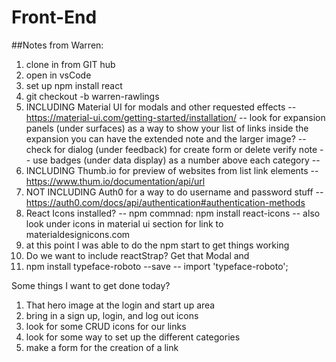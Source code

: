 # Front-End

##Notes from Warren: 
1. clone in from GIT hub
2. open in vsCode
3. set up npm install react
4. git checkout -b warren-rawlings
5. INCLUDING Material UI for modals and other requested effects
-- https://material-ui.com/getting-started/installation/
-- look for expansion panels (under surfaces) as a way to show your list of links
inside the expansion you can have the extended note and the larger image?
-- check for dialog (under feedback) for create form or delete verify note
-- use badges (under data display) as a number above each category
-- 
6. INCLUDING Thumb.io for preview of websites from list link elements
-- https://www.thum.io/documentation/api/url
7. NOT INCLUDING Auth0 for a way to do username and password stuff
-- https://auth0.com/docs/api/authentication#authentication-methods
8. React Icons installed?
-- npm commnad: npm install react-icons
-- also look under icons in material ui section for link to materialdesignicons.com
9. at this point I was able to do the npm start to get things working
10. Do we want to include reactStrap? Get that Modal and 
11. npm install typeface-roboto --save
-- import 'typeface-roboto';

Some things I want to get done today?
1. That hero image at the login and start up area
2. bring in a sign up, login, and log out icons
3. look for some CRUD icons for our links
4. look for some way to set up the different categories
5. make a form for the creation of a link